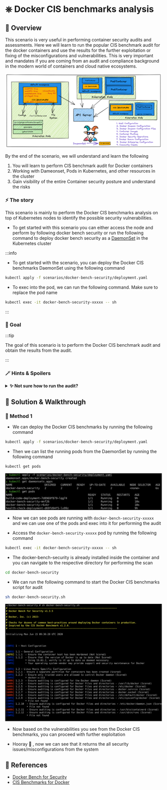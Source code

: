 # ⎈ Docker CIS benchmarks analysis

## 🙌 Overview

This scenario is very useful in performing container security audits and assessments. Here we will learn to run the popular CIS benchmark audit for the docker containers and use the results for the further exploitation or fixing of the misconfigurations and vulnerabilities. This is very important and mandates if you are coming from an audit and compliance background in the modern world of containers and cloud native ecosystems.

![](images/scenario-5.png)

By the end of the scenario, we will understand and learn the following

1. You will learn to perform CIS benchmark audit for Docker containers
2. Working with Dameonset, Pods in Kubernetes, and other resources in the cluster
3. Gain visibility of the entire Container security posture and understand the risks

### ⚡️ The story

This scenario is mainly to perform the Docker CIS benchmarks analysis on top of Kubernetes nodes to identify the possible security vulnerabilities.

* To get started with this scenario you can either access the node and perform by following docker bench security or run the following command to deploy docker bench security as a [DaemonSet](https://kubernetes.io/docs/concepts/workloads/controllers/daemonset/) in the Kubernetes cluster

:::info

* To get started with the scenario, you can deploy the Docker CIS benchmarks DaemonSet using the following command

```bash
kubectl apply -f scenarios/docker-bench-security/deployment.yaml
```

* To exec into the pod, we can run the following command. Make sure to replace the pod name

```bash
kubectl exec -it docker-bench-security-xxxxx -- sh
```

:::


### 🎯 Goal


:::tip

The goal of this scenario is to perform the Docker CIS benchmark audit and obtain the results from the audit.

:::

### 🪄 Hints & Spoilers

<details>
  <summary><b>✨ Not sure how to run the audit? </b></summary>
  <div>
    <div>Refer to <b>docker-bench-security</b> directory inside the container. Also docs can be found here <a href="https://github.com/docker/docker-bench-security">https://github.com/docker/docker-bench-security</a> 🙌</div>
  </div>
</details>

## 🎉 Solution & Walkthrough

### 🎲 Method 1

* We can deploy the Docker CIS benchmarks by running the following command

```bash
kubectl apply -f scenarios/docker-bench-security/deployment.yaml
```

* Then we can list the running pods from the DaemonSet by running the following command

```bash
kubectl get pods
```

![Scenario 5 Docker bench DS](images/sc-5-1.png)

* Now we can see pods are running with `docker-bench-security-xxxxx` and we can use one of the pods and exec into it for performing the audit

* Access the `docker-bench-security-xxxxx` pod by running the following command

```bash
kubectl exec -it docker-bench-security-xxxxx -- sh
```

* The docker-bench-security is already installed inside the container and you can navigate to the respective directory for performing the scan

```bash
cd docker-bench-security
```

* We can run the following command to start the Docker CIS benchmarks script for audit

```bash
sh docker-bench-security.sh
```

![Scenario 5 Run Docker bench](images/sc-5-2.png)

* Now based on the vulnerabilities you see from the Docker CIS benchmarks, you can proceed with further exploitation

* Hooray 🥳 , now we can see that it returns the all security issues/misconfigurations from the system


## 🔖 References

* [Docker Bench for Security](https://github.com/docker/docker-bench-security)
* [CIS Benchmarks for Docker](https://www.cisecurity.org/benchmark/docker)
